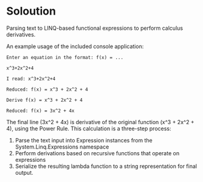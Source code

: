 Soloution
=========

Parsing text to LINQ-based functional expressions to perform calculus derivatives.

An example usage of the included console application:


`Enter an equation in the format: f(x) = ...`

`x^3+2x^2+4`

`I read: x^3+2x^2+4`

`Reduced: f(x) = x^3 + 2x^2 + 4`

`Derive f(x) = x^3 + 2x^2 + 4`

`Reduced: f(x) = 3x^2 + 4x`


The final line (3x^2 + 4x) is derivative of the original function (x^3 + 2x^2 + 4), using the Power Rule.
This calculation is a three-step process:

1. Parse the text input into Expression instances from the System.Linq.Expressions namespace
2. Perform derivations based on recursive functions that operate on expressions
3. Serialize the resulting lambda function to a string representation for final output.
